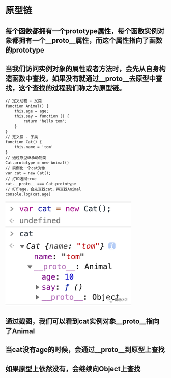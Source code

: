 # 原型链
## 每个函数都拥有一个prototype属性，每个函数实例对象都拥有一个__proto__属性，而这个属性指向了函数的prototype
## 当我们访问实例对象的属性或者方法时，会先从自身构造函数中查找，如果没有就通过__proto__去原型中查找，这个查找的过程我们称之为原型链。
```
// 定义动物 - 父类
function Animal() {
    this.age = age;
    this.say = function () {
        return 'hello tom';
    }
}
// 定义猫 - 子类
function Cat() {
    this.name = 'tom'
}
// 通过原型继承动物类
Cat.prototype = new Animal()
// 实例化一个cat对象
var cat = new Cat();
// 打印返回true
cat.__proto__ === Cat.prototype
// 打印age，会先查找cat，再查找Animal
console.log(cat.age)
```
![avatar](./img/prototype.png)

## 通过截图，我们可以看到cat实例对象__proto__指向了Animal
## 当cat没有age的时候，会通过__proto__到原型上查找
## 如果原型上依然没有，会继续向Object上查找
